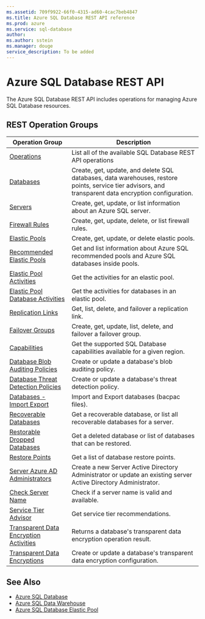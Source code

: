 ```yaml
---
ms.assetid: 709f9922-66f0-4315-ad60-4cac7beb4847
ms.title: Azure SQL Database REST API reference
ms.prod: azure
ms.service: sql-database
author: 
ms.author: sstein
ms.manager: douge
service_description: To be added
---
```


# Azure SQL Database REST API

The Azure SQL Database REST API includes operations for managing Azure SQL Database resources.

## REST Operation Groups

| Operation Group | Description |
|-----------------|-------------|
|[Operations](~/docs-ref-autogen/sql/operations.json)|List all of the available SQL Database REST API operations|
|[Databases](~/docs-ref-autogen/sql/databases.json)| Create, get, update, and delete SQL databases, data warehouses, restore points, service tier advisors, and transparent data encryption configuration.|
|[Servers](~/docs-ref-autogen/sql/servers.json)|Create, get, update, or list information about an Azure SQL server.|
|[Firewall Rules](~/docs-ref-autogen/sql/firewallrules.json)|Create, get, update, delete, or list firewall rules.|
|[Elastic Pools](~/docs-ref-autogen/sql/elasticpools.json)|Create, get, update, or delete elastic pools.|
|[Recommended Elastic Pools](~/docs-ref-autogen/sql/recommendedelasticpools.json)|Get and list information about Azure SQL recommended pools and Azure SQL databases inside pools.|
|[Elastic Pool Activities](~/docs-ref-autogen/sql/elasticpoolactivities.json)|Get the activities for an elastic pool.|
|[Elastic Pool Database Activities](~/docs-ref-autogen/sql/elasticpooldatabaseactivities.json)|Get the activities for databases in an elastic pool.|
|[Replication Links](~/docs-ref-autogen/sql/replicationlinks.json)| Get, list, delete, and failover a replication link.|
|[Failover Groups](~/docs-ref-autogen/sql/failovergroups.json)| Create, get, update, list, delete, and failover a failover group.| 
|[Capabilities](~/docs-ref-autogen/sql/capabilities.json)| Get the supported SQL Database capabilities available for a given region.| 
|[Database Blob Auditing Policies](~/docs-ref-autogen/sql/databaseblobauditingpolicies.json)| Create or update a database's blob auditing policy.|
|[Database Threat Detection Policies](~/docs-ref-autogen/sql/databasethreatdetectionpolicies.json)| Create or update a database's threat detection policy.|
|[Databases - Import Export](~/docs-ref-autogen/sql/databases%20-%20import%20export.json)|Import and Export databases (bacpac files).|
|[Recoverable Databases](~/docs-ref-autogen/sql/recoverabledatabases.json)|Get a recoverable database, or list all recoverable databases for a server.|
|[Restorable Dropped Databases](~/docs-ref-autogen/sql/restorabledroppeddatabases.json)| Get a deleted database or list of databases that can be restored.|
|[Restore Points](~/docs-ref-autogen/sql/restorepoints.json)|Get a list of database restore points.|
|[Server Azure AD Administrators](~/docs-ref-autogen/sql/serverazureadadministrators.json)| Create a new Server Active Directory Administrator or update an existing server Active Directory Administrator.
|[Check Server Name](~/docs-ref-autogen/sql/servers%20-%20sql.json)| Check if a server name is valid and available.|
|[Service Tier Advisor](~/docs-ref-autogen/sql/servicetieradvisors.json)| Get service tier recommendations.|
|[Transparent Data Encryption Activities](~/docs-ref-autogen/sql/transparentdataencryptionactivities.json)| Returns a database's transparent data encryption operation result.|
|[Transparent Data Encryptions](~/docs-ref-autogen/sql/transparentdataencryptions.json)| Create or update a database's transparent data encryption configuration.|




## See Also

- [Azure SQL Database](https://azure.microsoft.com/services/sql-database/)
- [Azure SQL Data Warehouse](https://azure.microsoft.com/services/sql-data-warehouse/)
- [Azure SQL Database Elastic Pool](https://azure.microsoft.com/documentation/articles/sql-database-elastic-pool/)